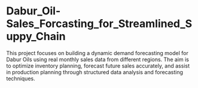 # Dabur_Oil-Sales_Forcasting_for_Streamlined_Suppy_Chain
This project focuses on building a dynamic demand forecasting model for Dabur Oils using real monthly sales data from different regions. The aim is to optimize inventory planning, forecast future sales accurately, and assist in production planning through structured data analysis and forecasting techniques.
